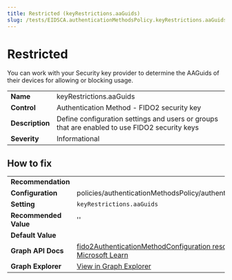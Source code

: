 ```yaml
---
title: Restricted (keyRestrictions.aaGuids)
slug: /tests/EIDSCA.authenticationMethodsPolicy.keyRestrictions.aaGuids
---
```


# Restricted

You can work with your Security key provider to determine the AAGuids of their devices for allowing or blocking usage.

| | |
|-|-|
| **Name** | keyRestrictions.aaGuids |
| **Control** | Authentication Method - FIDO2 security key |
| **Description** | Define configuration settings and users or groups that are enabled to use FIDO2 security keys |
| **Severity** | Informational |

## How to fix
| | |
|-|-|
| **Recommendation** |  |
| **Configuration** | policies/authenticationMethodsPolicy/authenticationMethodConfigurations('Fido2') |
| **Setting** | `keyRestrictions.aaGuids` |
| **Recommended Value** | '' |
| **Default Value** |  |
| **Graph API Docs** | [fido2AuthenticationMethodConfiguration resource type - Microsoft Graph v1.0 - Microsoft Learn](https://learn.microsoft.com/en-us/graph/api/resources/fido2authenticationmethodconfiguration) |
| **Graph Explorer** | [View in Graph Explorer](https://developer.microsoft.com/en-us/graph/graph-explorer?request=policies/authenticationMethodsPolicy/authenticationMethodConfigurations('Fido2')&method=GET&version=beta&GraphUrl=https://graph.microsoft.com) |



